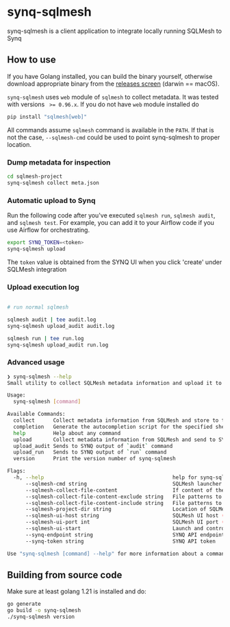 # synq-sqlmesh

synq-sqlmesh is a client application to integrate locally running SQLMesh to Synq

## How to use

If you have Golang installed, you can build the binary yourself, otherwise download appropriate binary from the [releases screen](https://github.com/getsynq/synq-sqlmesh/releases) (darwin == macOS).

`synq-sqlmesh` uses `web` module of `sqlmesh` to collect metadata. It was tested with versions ` >= 0.96.x`. If you do not have `web` module installed do

```bash
pip install "sqlmesh[web]"
```

All commands assume `sqlmesh` command is available in the `PATH`. If that is not the case, `--sqlmesh-cmd` could be used to point synq-sqlmesh to proper location.

### Dump metadata for inspection

```bash
cd sqlmesh-project
synq-sqlmesh collect meta.json
```

### Automatic upload to Synq

Run the following code after you've executed `sqlmesh run`, `sqlmesh audit`, and `sqlmesh test`. For example, you can add it to your Airflow code if you use Airflow for orchestrating.

```bash
export SYNQ_TOKEN=<token>
synq-sqlmesh upload
```

The `token` value is obtained from the SYNQ UI when you click 'create' under SQLMesh integration

### Upload execution log

```bash

# run normal sqlmesh

sqlmesh audit | tee audit.log
synq-sqlmesh upload_audit audit.log

sqlmesh run | tee run.log
synq-sqlmesh upload_audit run.log

```

### Advanced usage

```bash
❯ synq-sqlmesh --help
Small utility to collect SQLMesh metadata information and upload it to SYNQ

Usage:
  synq-sqlmesh [command]

Available Commands:
  collect      Collect metadata information from SQLMesh and store to the file
  completion   Generate the autocompletion script for the specified shell
  help         Help about any command
  upload       Collect metadata information from SQLMesh and send to SYNQ API
  upload_audit Sends to SYNQ output of `audit` command
  upload_run   Sends to SYNQ output of `run` command
  version      Print the version number of synq-sqlmesh

Flags:
  -h, --help                                          help for synq-sqlmesh
      --sqlmesh-cmd string                            SQLMesh launcher location (default "sqlmesh")
      --sqlmesh-collect-file-content                  If content of the project files should be collected
      --sqlmesh-collect-file-content-exclude string   File patterns to exclude content (default "*.log")
      --sqlmesh-collect-file-content-include string   File patterns to include content (default "external_models.yaml,models/**/*.sql,models/**/*.py,audits/**/*.sql,tests/**/*.yaml")
      --sqlmesh-project-dir string                    Location of SQLMesh project directory (default ".")
      --sqlmesh-ui-host string                        SQLMesh UI host (default "localhost")
      --sqlmesh-ui-port int                           SQLMesh UI port (default 8080)
      --sqlmesh-ui-start                              Launch and control SQLMesh UI process automatically (default true)
      --synq-endpoint string                          SYNQ API endpoint URL (default "https://developer.synq.io/")
      --synq-token string                             SYNQ API token

Use "synq-sqlmesh [command] --help" for more information about a command.
```

## Building from source code

Make sure at least golang 1.21 is installed and do:

```bash
go generate
go build -o synq-sqlmesh
./synq-sqlmesh version
```
